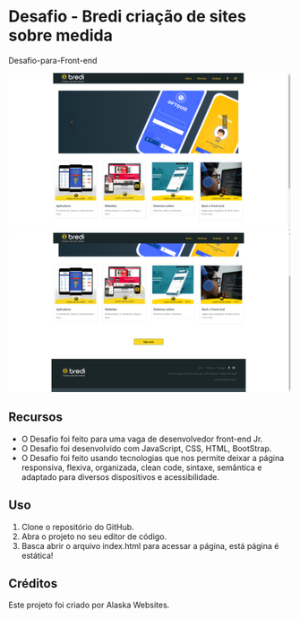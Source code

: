 # Desafio - Bredi criação de sites sobre medida

Desafio-para-Front-end

<img src="./img/bg1.png" alt="Desafio feito com CSS, HTML, JAVASCRIPT e BootStrap">
<img src="./img/bg2.png" alt="Desafio feito com CSS, HTML, JAVASCRIPT e BootStrap">

## Recursos

* O Desafio foi feito para uma vaga de desenvolvedor front-end Jr.
* O Desafio foi desenvolvido com JavaScript, CSS, HTML, BootStrap.
* O Desafio foi feito usando tecnologias que nos permite deixar a página responsiva, flexiva, organizada, clean code, sintaxe, semântica e adaptado para diversos dispositivos e acessibilidade.

## Uso

1. Clone o repositório do GitHub.
2. Abra o projeto no seu editor de código.
3. Basca abrir o arquivo index.html para acessar a página, está página é estática!

## Créditos

Este projeto foi criado por Alaska Websites.

